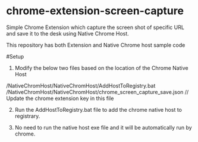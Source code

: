 # chrome-extension-screen-capture

Simple Chrome Extension which capture the screen shot of specific URL and save it to the desk using Native Chrome Host.

This repository has both Extension and Native Chrome host sample code

#Setup

 1. Modify the below two files based on the location of the Chrome Native Host

/NativeChromHost/NativeChromHost/AddHostToRegistry.bat
/NativeChromHost/NativeChromHost/chrome_screen_capture_save.json // Update the chrome extension key in this file

2. Run the AddHostToRegistry.bat file to add the chrome native host to registrary. 

3. No need to run the native host exe file and it will be automatically run by chrome. 
